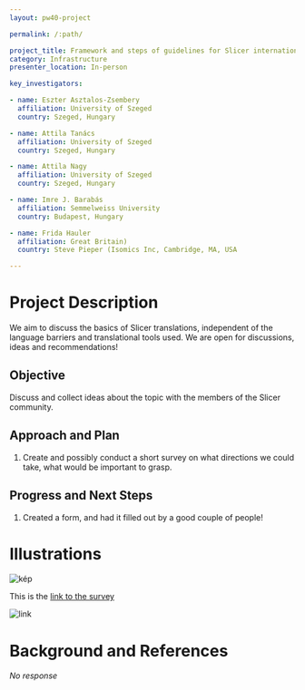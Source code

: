 ```yaml
---
layout: pw40-project

permalink: /:path/

project_title: Framework and steps of guidelines for Slicer internationalization projects
category: Infrastructure
presenter_location: In-person

key_investigators:

- name: Eszter Asztalos-Zsembery
  affiliation: University of Szeged
  country: Szeged, Hungary

- name: Attila Tanács
  affiliation: University of Szeged
  country: Szeged, Hungary

- name: Attila Nagy
  affiliation: University of Szeged
  country: Szeged, Hungary

- name: Imre J. Barabás
  affiliation: Semmelweiss University
  country: Budapest, Hungary

- name: Frida Hauler
  affiliation: Great Britain)
  country: Steve Pieper (Isomics Inc, Cambridge, MA, USA

---
```


# Project Description

<!-- Add a short paragraph describing the project. -->

We aim to discuss the basics of Slicer translations, independent of the language barriers and translational tools used.
We are open for discussions, ideas and recommendations!

## Objective

<!-- Describe here WHAT you would like to achieve (what you will have as end result). -->

Discuss and collect ideas about the topic with the members of the Slicer community.

## Approach and Plan

<!-- Describe here HOW you would like to achieve the objectives stated above. -->

1.  Create and possibly conduct a short survey on what directions we could take, what would be important to grasp. 

## Progress and Next Steps

<!-- Update this section as you make progress, describing of what you have ACTUALLY DONE.
     If there are specific steps that you could not complete then you can describe them here, too. -->

1.  Created a form, and had it filled out by a good couple of people!

# Illustrations

<!-- Add pictures and links to videos that demonstrate what has been accomplished. -->
![kép](https://github.com/NA-MIC/ProjectWeek/assets/242559/7c4611cf-0a3e-4d40-8efd-67533899fd76)

This is the [link to the survey](https://forms.office.com/pages/responsepage.aspx?id=MQputG9_E068Y92AXThwLNqIaLm_1KxNh48F9SJl0cVUQURLMERSVEdZMTNYWVpYMlYzUERUTUk2Ni4u)

![link](https://github.com/NA-MIC/ProjectWeek/assets/242559/77aa6e7a-7175-4d6b-b8bd-82ca509a3cd4)

# Background and References

<!-- If you developed any software, include link to the source code repository.
     If possible, also add links to sample data, and to any relevant publications. -->

*No response*
